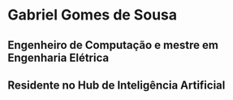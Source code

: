 # Gabriel Gomes de Sousa

## Engenheiro de Computação e mestre em Engenharia Elétrica
## Residente no Hub de Inteligência Artificial
